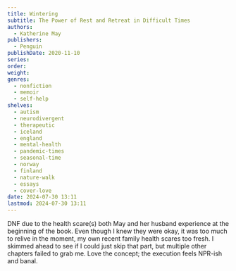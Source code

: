 ```yaml
---
title: Wintering
subtitle: The Power of Rest and Retreat in Difficult Times
authors:
  - Katherine May
publishers:
  - Penguin
publishDate: 2020-11-10
series: 
order: 
weight: 
genres:
  - nonfiction
  - memoir
  - self-help
shelves:
  - autism
  - neurodivergent
  - therapeutic
  - iceland
  - england
  - mental-health
  - pandemic-times
  - seasonal-time
  - norway
  - finland
  - nature-walk
  - essays
  - cover-love
date: 2024-07-30 13:11
lastmod: 2024-07-30 13:11
---
```

DNF due to the health scare(s) both May and her husband experience at the beginning of the book. Even though I knew they were okay, it was too much to relive in the moment, my own recent family health scares too fresh. I skimmed ahead to see if I could just skip that part, but multiple other chapters failed to grab me. Love the concept; the execution feels NPR-ish and banal.